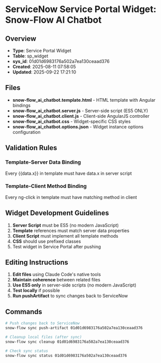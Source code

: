 # ServiceNow Service Portal Widget: Snow-Flow AI Chatbot

## Overview
- **Type**: Service Portal Widget
- **Table**: sp_widget
- **sys_id**: 01d01d6983176a502a7ea130ceaad376
- **Created**: 2025-08-11 07:58:05
- **Updated**: 2025-09-22 17:21:10

## Files
- **snow-flow_ai_chatbot.template.html** - HTML template with Angular bindings
- **snow-flow_ai_chatbot.server.js** - Server-side script (ES5 ONLY)
- **snow-flow_ai_chatbot.client.js** - Client-side AngularJS controller
- **snow-flow_ai_chatbot.css** - Widget-specific CSS styles
- **snow-flow_ai_chatbot.options.json** - Widget instance options configuration

## Validation Rules
### Template-Server Data Binding
Every {{data.x}} in template must have data.x in server script

### Template-Client Method Binding
Every ng-click in template must have matching method in client

## Widget Development Guidelines

1. **Server Script** must be ES5 (no modern JavaScript)
2. **Template** references must match server data properties
3. **Client Script** must implement all template methods
4. **CSS** should use prefixed classes
5. Test widget in Service Portal after pushing

## Editing Instructions

1. **Edit files** using Claude Code's native tools
2. **Maintain coherence** between related files
3. **Use ES5 only** in server-side scripts (no modern JavaScript)
4. **Test locally** if possible
5. **Run pushArtifact** to sync changes back to ServiceNow

## Commands

```bash
# Push changes back to ServiceNow
snow-flow sync push-artifact 01d01d6983176a502a7ea130ceaad376

# Cleanup local files (after sync)
snow-flow sync cleanup 01d01d6983176a502a7ea130ceaad376

# Check sync status
snow-flow sync status 01d01d6983176a502a7ea130ceaad376
```
